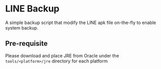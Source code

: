 # LINE Backup
A simple backup script that modify the LINE apk file on-the-fly to enable system backup.

## Pre-requisite
Please download and place JRE from Oracle under the `tools/<platform>/jre` directory for each platform
